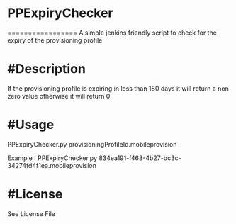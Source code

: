 # PPExpiryChecker
=================
A simple jenkins friendly script to check for the expiry of the provisioning profile

#Description
=============
If the provisioning profile is expiring in less than 180 days it will return a non zero value otherwise it will return 0

#Usage
======
PPExpiryChecker.py provisioningProfileId.mobileprovision

Example :
PPExpiryChecker.py 834ea191-f468-4b27-bc3c-34274fd4f1ea.mobileprovision

#License
==========
See License File
